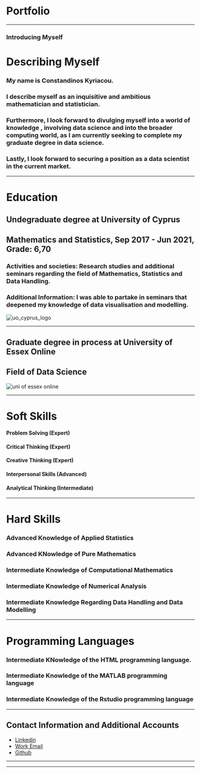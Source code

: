 # Portfolio

---

### Introducing Myself

# **Describing Myself**
### My name is Constandinos Kyriacou. 
### I describe myself as an inquisitive and ambitious mathematician and statistician. 
### Furthermore, I look forward to divulging myself into a world of knowledge , involving data science and into the broader computing world, as I am currently seeking to complete my graduate degree in data science.
###  Lastly, I look forward to securing a position as a data scientist in the current market.


---
# **Education**

## Undegraduate degree at **University of Cyprus**
## Mathematics and Statistics, Sep 2017 - Jun 2021, Grade: 6,70
### Activities and societies: Research studies and additional seminars regarding the field of Mathematics, Statistics and Data Handling.
### Additional Information: I was able to partake in seminars that deepened my knowledge of data visualisation and modelling.
![uo_cyprus_logo](https://user-images.githubusercontent.com/101480754/159297620-87b33331-f1ed-4099-ad8d-8700c218212f.jpeg)


---
## Graduate degree in process at **University of Essex Online**
## Field of **Data Science**
![uni of essex online](https://user-images.githubusercontent.com/101480754/159297588-ba088cdb-0290-4c75-8bdb-ae58b851c998.jpeg)


---
# **Soft Skills**
#### Problem Solving (Expert)
#### Critical Thinking (Expert)
#### Creative Thinking (Expert)
#### Interpersonal Skills (Advanced)
#### Analytical Thinking (Intermediate)

---
# **Hard Skills**
### Advanced Knowledge of Applied Statistics
### Advanced KNowledge of Pure Mathematics
### Intermediate Knowledge of Computational Mathematics
### Intermediate Knowledge of Numerical Analysis
### Intermediate Knowledge Regarding Data Handling and Data Modelling

---
# **Programming Languages**
### Intermediate KNowledge of the HTML programming language.
### Intermediate Knowledge of the MATLAB programming language
### Intermediate Knowledge of the Rstudio programming language 
---

## Contact Information and Additional Accounts

- [Linkedin](https://www.linkedin.com/in/constantinos-kyriacou-datasciencemathstatistics/)
- [Work Email](konstandinoskyriakou@gmail.com)
- [Github](https://github.com/CKyriacou1)


---




---
<p style="font-size:11px">
<!-- Remove above link if you don't want to attibute -->
